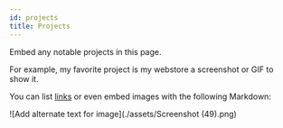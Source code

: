 ```yaml
---
id: projects
title: Projects
---
```


Embed any notable projects in this page.

For example, my favorite project is my webstore
a screenshot or GIF to show it.

You can list [links](https://https://www.etsy.com/shop/susananna/)
or even embed images with the following Markdown:

![Add alternate text for image](./assets/Screenshot (49).png)

